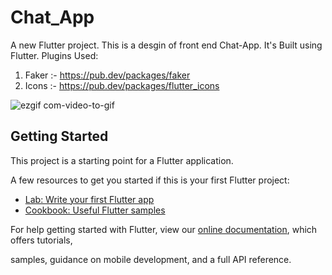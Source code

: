# Chat_App

A new Flutter project.
This is a desgin of front end Chat-App. It's Built using Flutter.
Plugins Used:
1. Faker :- https://pub.dev/packages/faker
2. Icons :- https://pub.dev/packages/flutter_icons




![ezgif com-video-to-gif](https://user-images.githubusercontent.com/46975685/91669564-66df6f80-eb33-11ea-8ab6-1b215340e287.gif)


## Getting Started

This project is a starting point for a Flutter application.

A few resources to get you started if this is your first Flutter project:

- [Lab: Write your first Flutter app](https://flutter.dev/docs/get-started/codelab)
- [Cookbook: Useful Flutter samples](https://flutter.dev/docs/cookbook)

For help getting started with Flutter, view our
[online documentation](https://flutter.dev/docs), which offers tutorials,



samples, guidance on mobile development, and a full API reference.
